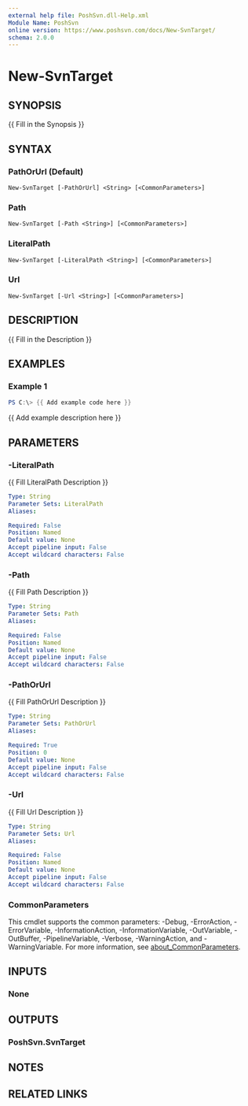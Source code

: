 ```yaml
---
external help file: PoshSvn.dll-Help.xml
Module Name: PoshSvn
online version: https://www.poshsvn.com/docs/New-SvnTarget/
schema: 2.0.0
---
```


# New-SvnTarget

## SYNOPSIS
{{ Fill in the Synopsis }}

## SYNTAX

### PathOrUrl (Default)
```
New-SvnTarget [-PathOrUrl] <String> [<CommonParameters>]
```

### Path
```
New-SvnTarget [-Path <String>] [<CommonParameters>]
```

### LiteralPath
```
New-SvnTarget [-LiteralPath <String>] [<CommonParameters>]
```

### Url
```
New-SvnTarget [-Url <String>] [<CommonParameters>]
```

## DESCRIPTION
{{ Fill in the Description }}

## EXAMPLES

### Example 1
```powershell
PS C:\> {{ Add example code here }}
```

{{ Add example description here }}

## PARAMETERS

### -LiteralPath
{{ Fill LiteralPath Description }}

```yaml
Type: String
Parameter Sets: LiteralPath
Aliases:

Required: False
Position: Named
Default value: None
Accept pipeline input: False
Accept wildcard characters: False
```

### -Path
{{ Fill Path Description }}

```yaml
Type: String
Parameter Sets: Path
Aliases:

Required: False
Position: Named
Default value: None
Accept pipeline input: False
Accept wildcard characters: False
```

### -PathOrUrl
{{ Fill PathOrUrl Description }}

```yaml
Type: String
Parameter Sets: PathOrUrl
Aliases:

Required: True
Position: 0
Default value: None
Accept pipeline input: False
Accept wildcard characters: False
```

### -Url
{{ Fill Url Description }}

```yaml
Type: String
Parameter Sets: Url
Aliases:

Required: False
Position: Named
Default value: None
Accept pipeline input: False
Accept wildcard characters: False
```

### CommonParameters
This cmdlet supports the common parameters: -Debug, -ErrorAction, -ErrorVariable, -InformationAction, -InformationVariable, -OutVariable, -OutBuffer, -PipelineVariable, -Verbose, -WarningAction, and -WarningVariable. For more information, see [about_CommonParameters](http://go.microsoft.com/fwlink/?LinkID=113216).

## INPUTS

### None

## OUTPUTS

### PoshSvn.SvnTarget

## NOTES

## RELATED LINKS
